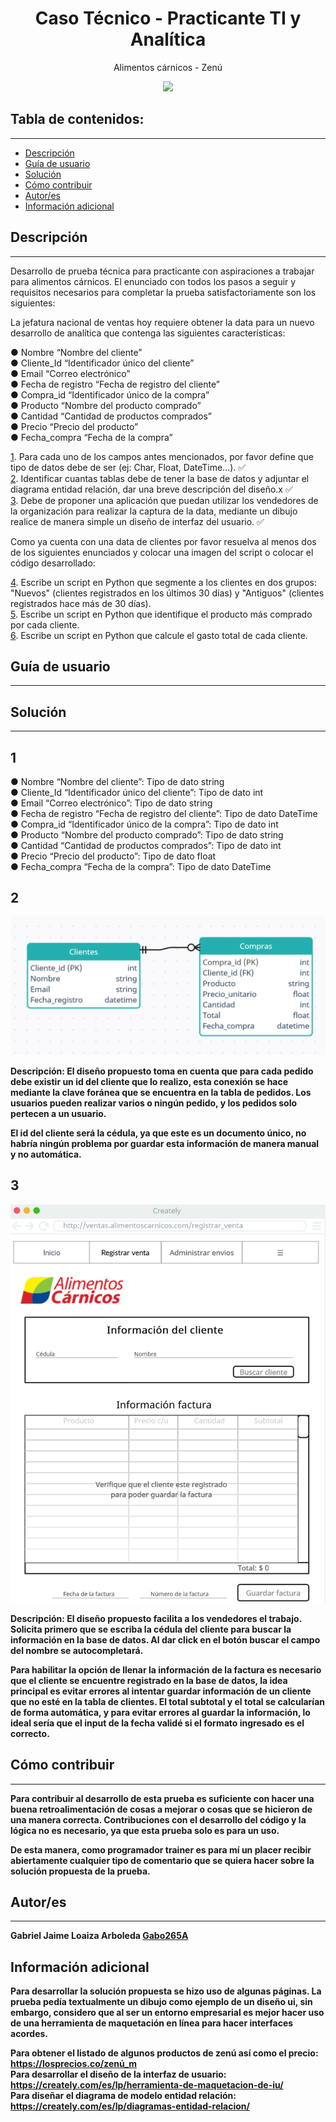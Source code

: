 <h1 align="center">Caso Técnico - Practicante TI y Analítica</h1>
<p align="center">Alimentos cárnicos - Zenú</p>
<p align="center"><img src="https://ii.ct-stc.com/1/logos/empresas/2020/11/26//gruponutresa224244thumbnail.png"/></p>

## Tabla de contenidos:

---

- [Descripción](#descripción)
- [Guía de usuario](#guía-de-usuario)
- [Solución](#solución)
- [Cómo contribuir](#cómo-contribuir)
- [Autor/es](#autores)
- [Información adicional](#información-adicional)

## Descripción

---

Desarrollo de prueba técnica para practicante con aspiraciones a trabajar para alimentos cárnicos. El enunciado con todos los pasos a seguir y requisitos necesarios para completar la prueba satisfactoriamente son los siguientes:

La jefatura nacional de ventas hoy requiere obtener la data para un nuevo desarrollo de analítica que contenga las siguientes características:

● Nombre “Nombre del cliente”<br>
● Cliente_Id “Identificador único del cliente”<br>
● Email “Correo electrónico”<br>
● Fecha de registro “Fecha de registro del cliente”<br>
● Compra_id “Identificador único de la compra”<br>
● Producto “Nombre del producto comprado”<br>
● Cantidad “Cantidad de productos comprados”<br>
● Precio “Precio del producto”<br>
● Fecha_compra “Fecha de la compra”<br>

[1](#1). Para cada uno de los campos antes mencionados, por favor define que tipo de datos debe de ser (ej: Char, Float, DateTime…). ✅<br>
[2](#2). Identificar cuantas tablas debe de tener la base de datos y adjuntar el diagrama entidad relación, dar una breve descripción del diseño.x ✅<br>
[3](#3). Debe de proponer una aplicación que puedan utilizar los vendedores de la organización para realizar la captura de la data, mediante un dibujo realice de manera simple un diseño de interfaz del usuario. ✅

Como ya cuenta con una data de clientes por favor resuelva al menos dos de los siguientes enunciados y colocar una imagen del script o colocar el código desarrollado:

[4](#4). Escribe un script en Python que segmente a los clientes en dos grupos: "Nuevos" (clientes registrados en los últimos 30 días) y "Antiguos" (clientes registrados hace más de 30 días).<br>
[5](#5). Escribe un script en Python que identifique el producto más comprado por cada cliente.<br>
[6](#6). Escribe un script en Python que calcule el gasto total de cada cliente.

## Guía de usuario

---

## Solución

---

## 1

● Nombre “Nombre del cliente”: Tipo de dato string<br>
● Cliente_Id “Identificador único del cliente”: Tipo de dato int<br>
● Email “Correo electrónico”: Tipo de dato string<br>
● Fecha de registro “Fecha de registro del cliente”: Tipo de dato DateTime<br>
● Compra_id “Identificador único de la compra”: Tipo de dato int<br>
● Producto “Nombre del producto comprado”: Tipo de dato string<br>
● Cantidad “Cantidad de productos comprados”: Tipo de dato int<br>
● Precio “Precio del producto”: Tipo de dato float<br>
● Fecha_compra “Fecha de la compra”: Tipo de dato DateTime<br>

## 2

![Diagrama entidad-relación](./evidencias/diagrama_entidad_relacion.png)

<strong>Descripción:<strong> El diseño propuesto toma en cuenta que para cada pedido debe existir un id del cliente que lo realizo, esta conexión se hace mediante la clave foránea que se encuentra en la tabla de pedidos. Los usuarios pueden realizar varios o ningún pedido, y los pedidos solo pertecen a un usuario.

El id del cliente será la cédula, ya que este es un documento único, no habría ningún problema por guardar esta información de manera manual y no automática.

## 3

![Diagrama entidad-relación](./evidencias/interfaz_de_usuario.png)

<strong>Descripción:<strong> El diseño propuesto facilita a los vendedores el trabajo. Solicita primero que se escriba la cédula del cliente para buscar la información en la base de datos. Al dar click en el botón buscar el campo del nombre se autocompletará.

Para habilitar la opción de llenar la información de la factura es necesario que el cliente se encuentre registrado en la base de datos, la idea principal es evitar errores al intentar guardar información de un cliente que no esté en la tabla de clientes. El total subtotal y el total se calcularían de forma automática, y para evitar errores al guardar la información, lo ideal sería que el input de la fecha validé si el formato ingresado es el correcto.

## Cómo contribuir

---

Para contribuir al desarrollo de esta prueba es suficiente con hacer una buena retroalimentación de cosas a mejorar o cosas que se hicieron de una manera correcta. Contribuciones con el desarrollo del código y la lógica no es necesario, ya que esta prueba solo es para un uso.

De esta manera, como programador trainer es para mí un placer recibir abiertamente cualquier tipo de comentario que se quiera hacer sobre la solución propuesta de la prueba.

## Autor/es

---

Gabriel Jaime Loaiza Arboleda [Gabo265A](https://github.com/Gabo265A)

## Información adicional

Para desarrollar la solución propuesta se hizo uso de algunas páginas. La prueba pedía textualmente un dibujo como ejemplo de un diseño ui, sin embargo, considero que al ser un entorno empresarial es mejor hacer uso de una herramienta de maquetación en línea para hacer interfaces acordes.

Para obtener el listado de algunos productos de zenú así como el precio: https://losprecios.co/zenú_m<br>
Para desarrollar el diseño de la interfaz de usuario: https://creately.com/es/lp/herramienta-de-maquetacion-de-iu/<br>
Para diseñar el diagrama de modelo entidad relación: https://creately.com/es/lp/diagramas-entidad-relacion/
